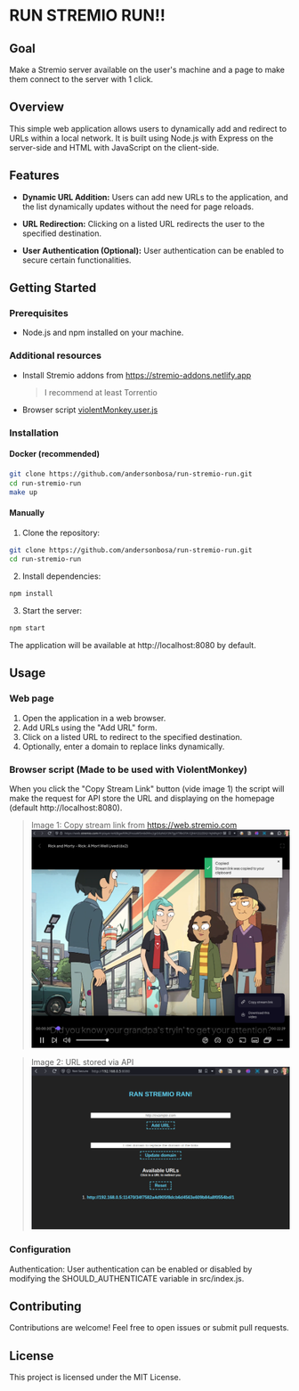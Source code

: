 # RUN STREMIO RUN!!

## Goal

Make a Stremio server available on the user's machine and a page to make them connect to the server with 1 click.

## Overview

This simple web application allows users to dynamically add and redirect to URLs within a local network. It is built using Node.js with Express on the server-side and HTML with JavaScript on the client-side.

## Features

- **Dynamic URL Addition:** Users can add new URLs to the application, and the list dynamically updates without the need for page reloads.
  
- **URL Redirection:** Clicking on a listed URL redirects the user to the specified destination.

- **User Authentication (Optional):** User authentication can be enabled to secure certain functionalities.

## Getting Started

### Prerequisites

- Node.js and npm installed on your machine.

### Additional resources

- Install Stremio addons from https://stremio-addons.netlify.app
  > I recommend at least Torrentio
- Browser script [violentMonkey.user.js](docs/violentMonkey.user.js)

### Installation
#### Docker (recommended)

```bash
git clone https://github.com/andersonbosa/run-stremio-run.git
cd run-stremio-run
make up
``` 

#### Manually
1. Clone the repository:

```bash
git clone https://github.com/andersonbosa/run-stremio-run.git
cd run-stremio-run
```

2. Install dependencies:

```bash
npm install
```

3. Start the server:

```bash
npm start
```

The application will be available at http://localhost:8080 by default.

## Usage

### Web page

1. Open the application in a web browser.
2. Add URLs using the "Add URL" form.
3. Click on a listed URL to redirect to the specified destination.
4. Optionally, enter a domain to replace links dynamically.

### Browser script (Made to be used with ViolentMonkey)

When you click the "Copy Stream Link" button (vide image 1) the script will make the 
request for API store the URL and displaying on the homepage (default http://localhost:8080).
> Image 1: Copy stream link from https://web.stremio.com
> ![Alt text](docs/image.png)

> Image 2: URL stored via API
>![Alt text](docs/image2.png)

### Configuration
Authentication: User authentication can be enabled or disabled by modifying the SHOULD_AUTHENTICATE variable in src/index.js.

## Contributing
Contributions are welcome! Feel free to open issues or submit pull requests.

## License
This project is licensed under the MIT License.

